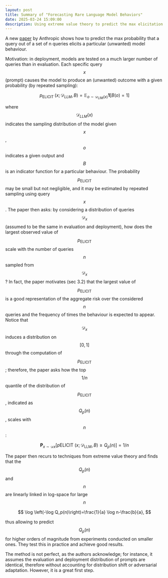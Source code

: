 ```yaml
---
layout: post
title: Summary of "Forecasting Rare Language Model Behaviors"
date: 2025-03-24 15:09:00
description: Using extreme value theory to predict the max elicitation probability in a set of prompts
---
```


A new [paper](https://arxiv.org/abs/2502.16797) by Anthropic shows how to predict the max probability that a query out of a set of n queries elicits a particular (unwanted) model behaviour.

Motivation: in deployment, models are tested on a much larger number of queries than in evaluation. Each specific query $$ x $$ (prompt) causes the model to produce an (unwanted) outcome with a given probability (by repeated sampling):

$$ p_{\text {ELICIT }}\left(x ; \mathcal{D}_{LLM}, B\right)=\mathbb{E}_{o \sim \mathcal{D}_{\mathrm{LIM}}(x)} \mathbf{1}[B(o)=1] $$

where  $$ \mathcal D_{LLM}(x) $$  indicates the sampling distribution of the model given  $$ x $$ ,  $$ o $$  indicates a given output and  $$ B $$  is an indicator function for a particular behaviour. The probability  $$ p_{\text {ELICIT }} $$ may be small but not negligible, and it may be estimated by repeated sampling using query  $$ x $$ . The paper then asks: by considering a distribution of queries  $$ \mathcal D_x $$  (assumed to be the same in evaluation and deployment), how does the largest observed value of  $$ p_{\text {ELICIT }} $$ scale with the number of queries  $$ n $$  sampled from  $$ \mathcal D_x $$ ? In fact, the paper motivates (sec 3.2) that the largest value of  $$ p_{\text {ELICIT }} $$  is a good representation of the aggregate risk over the considered  $$ n $$  queries and the frequency of times the behaviour is expected to appear. Notice that  $$ \mathcal D_x $$  induces a distribution on  $$ [0,1] $$  through the computation of  $$ p_{\text {ELICIT }} $$ ; therefore, the paper asks how the top  $$ 1/n $$  quantile of the distribution of  $$ p_{\text {ELICIT }} $$ , indicated as  $$ Q_p(n) $$ , scales with  $$ n $$ :

$$ \mathbf{P}_{x \sim \mathcal{D}x}\left[p{\text {ELICIT }}\left(x ; \mathcal{D}_{\mathrm{LLM}}, B\right) \geq Q_p(n)\right]=1 / n $$

The paper then recurs to techniques from extreme value theory and finds that the  $$ Q_p(n) $$ and  $$ n $$ are linearly linked in log-space for large  $$ n $$

$$ \log \left(-\log Q_p(n)\right)=\frac{1}{a} \log n-\frac{b}{a}, $$

thus allowing to predict  $$ Q_p(n) $$ for higher orders of magnitude from experiments conducted on smaller ones. They test this in practice and achieve good results.

The method is not perfect, as the authors acknowledge; for instance, it assumes the evaluation and deployment distribution of prompts are identical, 
therefore without accounting for distribution shift or adversarial adaptation. However, it is a great first step.